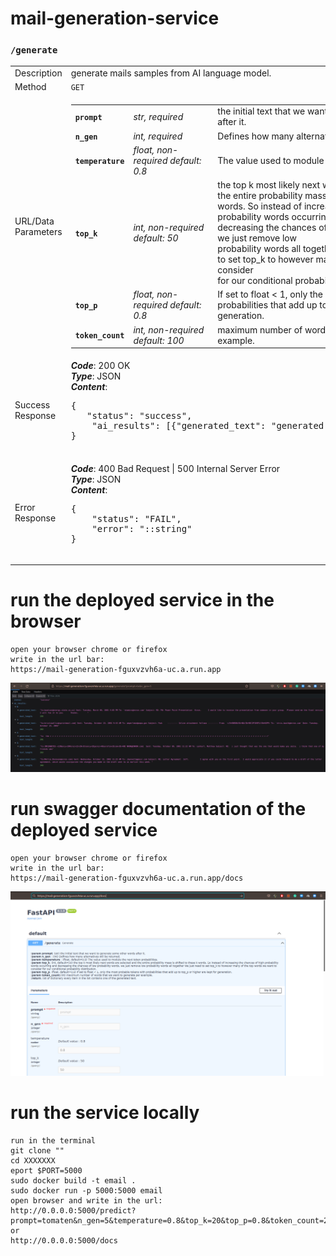 # mail-generation-service
### `/generate`
<table>
    <tr>
        <td> Description </td>
        <td> generate mails samples from AI language model.</td>
    </tr>
    <tr>
        <td> Method </td>
        <td> <code>GET</code> </td>
    </tr>
    <tr>
        <td> URL/Data Parameters </td>
        <td>
            <table>
                <tr>
                    <td> <strong><code>prompt</code></strong> </td>
                    <td> <i>str, required</i> </td>
                    <td> the initial text that we want to generate some other words after it.</td>
                </tr>
                 <tr>
                    <td> <strong><code>n_gen</code></strong> </td>
                    <td> <i>int, required</i> </td>
                    <td>Defines how many alternatives will be returned.</td>
                </tr>
                <tr>
                    <td> <strong><code>temperature</code></strong> </td>
                    <td> <i>float, non-required default: 0.8</i> </td>
                    <td> The value used to module the next token probabilities.</td>
                </tr>
                <tr>
                    <td> <strong><code>top_k</code></strong> </td>
                    <td> <i>int, non-required default: 50</i> </td>
                    <td> the top k most likely next words are selected and <br>
                            the entire probability mass is shifted to these k<br>
                            words.
                            So instead of increasing the chances of high<br> probability words 
                            occurring and<br> decreasing the chances of low probability words, <br>
                            we just remove low <br>probability words all together We just need <br>
                            to set top_k to however many of the top words we want to consider <br>
                            for our conditional probability distribution.</td>
                </tr>
                <tr>
                    <td> <strong><code>top_p</code></strong> </td>
                    <td> <i>float, non-required default: 0.8</i> </td>
                    <td> If set to float < 1, only the most probable tokens with probabilities that add up to top_p or higher are kept for generation.</td>
                </tr>
                <tr>
                    <td> <strong><code>token_count</code></strong> </td>
                    <td> <i>int, non-required default: 100</i> </td>
                    <td> maximum number of words that we want to generate per example.</td>
                </tr>
            </table>
        </td>
    </tr>
    <tr>
        <td> Success Response </td>
        <td> 
             <i><strong>Code</strong></i>: 200 OK <br>
             <i><strong>Type</strong></i>: JSON <br>
             <i><strong>Content</strong></i>:
             <pre>
{
   "status": "success",
    "ai_results": [{"generated_text": "generated text","text_length": 753}]
}
             </pre>
        </td>
    </tr>
    <tr>
        <td> Error Response </td>
        <td>
        <i><strong>Code</strong></i>: 400 Bad Request | 500 Internal Server Error <br>
        <i><strong>Type</strong></i>: JSON <br>
        <i><strong>Content</strong></i>:
        <pre>
{
    "status": "FAIL",
    "error": "::string"
}
        </pre>
        </td>
    </tr>
</table>

# run the deployed service in the browser
```
open your browser chrome or firefox
write in the url bar:
https://mail-generation-fguxvzvh6a-uc.a.run.app
```
<img src="imgs/web.png" alt="browser result">

# run swagger documentation of the deployed service
```
open your browser chrome or firefox
write in the url bar:
https://mail-generation-fguxvzvh6a-uc.a.run.app/docs
```
<img src="imgs/swagger-api.png" alt="swagger result">

# run the service locally
```
run in the terminal
git clone ""
cd XXXXXXX
eport $PORT=5000
sudo docker build -t email .
sudo docker run -p 5000:5000 email
open browser and write in the url:
http://0.0.0.0:5000/predict?prompt=tomaten&n_gen=5&temperature=0.8&top_k=20&top_p=0.8&token_count=25
or
http://0.0.0.0:5000/docs
```

